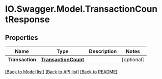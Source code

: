 # IO.Swagger.Model.TransactionCountResponse
## Properties

Name | Type | Description | Notes
------------ | ------------- | ------------- | -------------
**Transaction** | [**TransactionCount**](TransactionCount.md) |  | [optional] 

[[Back to Model list]](../README.md#documentation-for-models) [[Back to API list]](../README.md#documentation-for-api-endpoints) [[Back to README]](../README.md)

